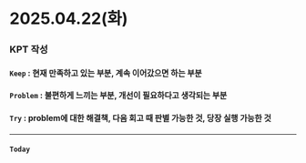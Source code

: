 
# 2025.04.22(화)

### KPT 작성

#### `Keep` : 현재 만족하고 있는 부분, 계속 이어갔으면 하는 부분



#### `Problem` : 불편하게 느끼는 부분, 개선이 필요하다고 생각되는 부분




#### `Try` : problem에 대한 해결책, 다음 회고 때 판별 가능한 것, 당장 실행 가능한 것


---
#### `Today`
